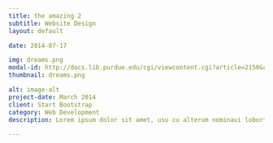 ```yaml
---
title: the amazing 2
subtitle: Website Design
layout: default

date: 2014-07-17

img: dreams.png
modal-id: http://docs.lib.purdue.edu/cgi/viewcontent.cgi?article=2150&context=nanopub
thumbnail: dreams.png

alt: image-alt
project-date: March 2014
client: Start Bootstrap
category: Web Development
description: Lorem ipsum dolor sit amet, usu cu alterum nominavi lobortis. At duo novum diceret. Tantas apeirian vix et, usu sanctus postulant inciderint ut, populo diceret necessitatibus in vim. Cu eum dicam feugiat noluisse.

---
```

